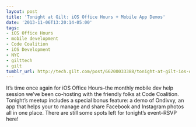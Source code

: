 ```yaml
---
layout: post
title: 'Tonight at Gilt: iOS Office Hours + Mobile App Demos'
date: '2013-11-06T13:20:14-05:00'
tags:
- iOS Office Hours
- mobile development
- Code Coalition
- iOS Development
- NYC
- gilttech
- gilt
tumblr_url: http://tech.gilt.com/post/66200033388/tonight-at-gilt-ios-office-hours-mobile-app
---
```



It’s time once again for iOS Office Hours–the monthly mobile dev help session we’ve been co-hosting with the friendly folks at Code Coalition. Tonight’s meetup includes a special bonus feature: a demo of Ondivvy, an app that helps your to manage and share Facebook and Instagram photos all in one place. There are still some spots left for tonight’s event–RSVP here!
